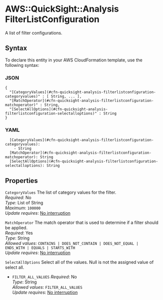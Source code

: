 # AWS::QuickSight::Analysis FilterListConfiguration<a name="aws-properties-quicksight-analysis-filterlistconfiguration"></a>

A list of filter configurations\.

## Syntax<a name="aws-properties-quicksight-analysis-filterlistconfiguration-syntax"></a>

To declare this entity in your AWS CloudFormation template, use the following syntax:

### JSON<a name="aws-properties-quicksight-analysis-filterlistconfiguration-syntax.json"></a>

```
{
  "[CategoryValues](#cfn-quicksight-analysis-filterlistconfiguration-categoryvalues)" : [ String, ... ],
  "[MatchOperator](#cfn-quicksight-analysis-filterlistconfiguration-matchoperator)" : String,
  "[SelectAllOptions](#cfn-quicksight-analysis-filterlistconfiguration-selectalloptions)" : String
}
```

### YAML<a name="aws-properties-quicksight-analysis-filterlistconfiguration-syntax.yaml"></a>

```
  [CategoryValues](#cfn-quicksight-analysis-filterlistconfiguration-categoryvalues):
    - String
  [MatchOperator](#cfn-quicksight-analysis-filterlistconfiguration-matchoperator): String
  [SelectAllOptions](#cfn-quicksight-analysis-filterlistconfiguration-selectalloptions): String
```

## Properties<a name="aws-properties-quicksight-analysis-filterlistconfiguration-properties"></a>

`CategoryValues` <a name="cfn-quicksight-analysis-filterlistconfiguration-categoryvalues"></a>
The list of category values for the filter\.  
_Required_: No  
_Type_: List of String  
_Maximum_: `100000`  
_Update requires_: [No interruption](https://docs.aws.amazon.com/AWSCloudFormation/latest/UserGuide/using-cfn-updating-stacks-update-behaviors.html#update-no-interrupt)

`MatchOperator` <a name="cfn-quicksight-analysis-filterlistconfiguration-matchoperator"></a>
The match operator that is used to determine if a filter should be applied\.  
_Required_: Yes  
_Type_: String  
_Allowed values_: `CONTAINS | DOES_NOT_CONTAIN | DOES_NOT_EQUAL | ENDS_WITH | EQUALS | STARTS_WITH`  
_Update requires_: [No interruption](https://docs.aws.amazon.com/AWSCloudFormation/latest/UserGuide/using-cfn-updating-stacks-update-behaviors.html#update-no-interrupt)

`SelectAllOptions` <a name="cfn-quicksight-analysis-filterlistconfiguration-selectalloptions"></a>
Select all of the values\. Null is not the assigned value of select all\.

- `FILTER_ALL_VALUES`
  _Required_: No  
  _Type_: String  
  _Allowed values_: `FILTER_ALL_VALUES`  
  _Update requires_: [No interruption](https://docs.aws.amazon.com/AWSCloudFormation/latest/UserGuide/using-cfn-updating-stacks-update-behaviors.html#update-no-interrupt)
